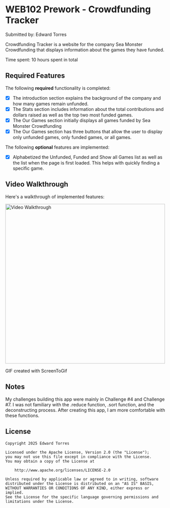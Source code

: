 # WEB102 Prework - Crowdfunding Tracker

Submitted by: Edward Torres

Crowdfunding Tracker is a website for the company Sea Monster Crowdfunding that displays information about the games they have funded.

Time spent: 10 hours spent in total

## Required Features

The following **required** functionality is completed:

* [x] The introduction section explains the background of the company and how many games remain unfunded.
* [x] The Stats section includes information about the total contributions and dollars raised as well as the top two most funded games.
* [x] The Our Games section initially displays all games funded by Sea Monster Crowdfunding
* [x] The Our Games section has three buttons that allow the user to display only unfunded games, only funded games, or all games.

The following **optional** features are implemented:

* [x] Alphabetized the Unfunded, Funded and Show all Games list as well as the list when the page is first loaded. This helps with quickly finding a specific game.

## Video Walkthrough

Here's a walkthrough of implemented features:

<img src='https://i.imgur.com/iPrbp5O.gif' title='Video Walkthrough' width='500' alt='Video Walkthrough' />

<!-- Replace this with whatever GIF tool you used! -->
GIF created with ScreenToGif  
<!-- Recommended tools:
[Kap](https://getkap.co/) for macOS
[ScreenToGif](https://www.screentogif.com/) for Windows
[peek](https://github.com/phw/peek) for Linux. -->

## Notes

My challenges building this app were mainly in Challenge #4 and Challenge #7. I was not familiary with the .reduce function, .sort function, and the deconstructing process. After creating this app, I am more comfortable with these functions.

## License

    Copyright 2025 Edward Torres

    Licensed under the Apache License, Version 2.0 (the "License");
    you may not use this file except in compliance with the License.
    You may obtain a copy of the License at

        http://www.apache.org/licenses/LICENSE-2.0

    Unless required by applicable law or agreed to in writing, software
    distributed under the License is distributed on an "AS IS" BASIS,
    WITHOUT WARRANTIES OR CONDITIONS OF ANY KIND, either express or implied.
    See the License for the specific language governing permissions and
    limitations under the License.
